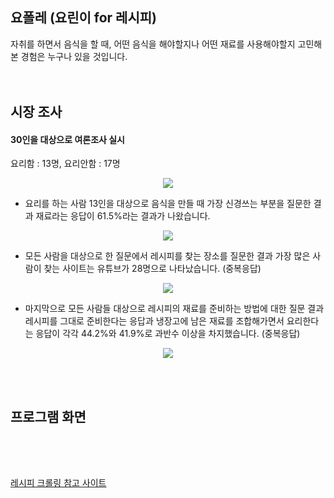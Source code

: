## 요폴레 (요린이 for 레시피)
자취를 하면서 음식을 할 때, 어떤 음식을 해야할지나 어떤 재료를 사용해야할지 고민해 본 경험은 누구나 있을 것입니다. 
</br></br></br>

## 시장 조사
#### 30인을 대상으로 여론조사 실시</br>
요리함 : 13명, 요리안함 : 17명</br>
<p align="center">
  <img src="https://cdn.discordapp.com/attachments/1116722083452428470/1255767762404511806/image.png?ex=667e545d&is=667d02dd&hm=fa4c5d49e610d1f804ef6b4e67c3e71a9471fb91daab3f36b5e78d1819203e30&">
</p>

 - 요리를 하는 사람 13인을 대상으로 음식을 만들 때 가장 신경쓰는 부분을 질문한 결과 재료라는 응답이 61.5%라는 결과가 나왔습니다. </br>
<p align="center">
  <img src="https://cdn.discordapp.com/attachments/1116722083452428470/1255767797812695092/image.png?ex=667e5466&is=667d02e6&hm=c1e4486ed369a8b9465213bf277cca63e2c3f47f58a8796b4141a2dccef6eb79&">
</p>

- 모든 사람을 대상으로 한 질문에서 레시피를 찾는 장소를 질문한 결과 가장 많은 사람이 찾는 사이트는 유튜브가 28명으로 나타났습니다. (중복응답)</br>
<p align="center">
  <img src="https://cdn.discordapp.com/attachments/1116722083452428470/1255767684247982080/image.png?ex=667e544a&is=667d02ca&hm=ed76da198fd90f4535f5dd3a2b64c1ffd8cbd4efb66a0e65650a42225bd9c132&">
</p>

- 마지막으로 모든 사람들 대상으로 레시피의 재료를 준비하는 방법에 대한 질문 결과 레시피를 그대로 준비한다는 응답과 냉장고에 남은 재료를 조합해가면서 요리한다는 응답이 각각 44.2%와 41.9%로 과반수 이상을 차지했습니다. (중복응답)</br> 
<p align="center">
  <img src="https://cdn.discordapp.com/attachments/1116722083452428470/1255767716254711929/image.png?ex=667e5452&is=667d02d2&hm=1a8e6d1f8c8c122e1178e23502e93f3244261283fff1f453542b3ad0b7d29577&">
</p>

</br></br>


## 프로그램 화면 



</br></br>




## 

[레시피 크롤링 참고 사이트](https://otugi.tistory.com/393)   


